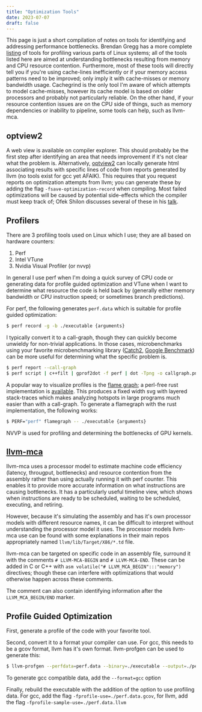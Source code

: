 ```yaml
---
title: "Optimization Tools"
date: 2023-07-07
draft: false
---
```


This page is just a short compilation of notes on tools for identifying and addressing performance bottlenecks.
Brendan Gregg has a more complete [listing][brgreggprof] of tools for profiling various parts of Linux systems; all of the tools listed here are aimed at understanding bottlenecks resulting from memory and CPU resource contention.
Furthermore, most of these tools will directly tell you if you're using cache-lines inefficiently or if your memory access patterns need to be improved; only imply it with cache-misses or memory bandwidth usage.
Cachegrind is the only tool I'm aware of which attempts to model cache-misses, however its cache model is based on older processors and probably not particularly reliable.
On the other hand, if your resource contention issues are on the CPU side of things, such as memory dependencies or inability to pipeline, some tools can help, such as llvm-mca.

[brgreggprof]: https://www.brendangregg.com/linuxperf.html

## optview2

A web view is available on compiler explorer.
This should probably be the first step after identifying an area that needs improvement if it's not clear what the problem is.
Alternatively, [optview2][optview2] can locally generate html associating results with specific lines of code from reports generated by llvm (no tools exist for gcc yet AFAIK).
This requires that you request reports on optimization attempts from llvm; you can generate these by adding the flag `-fsave-optimization-record` when compiling.
Most failed optimizations will be caused by potential side-effects which the compiler must keep track of; Ofek Shilon discusses several of these in his [talk][optview-talk].

[optview2]: https://github.com/OfekShilon/optview2
[optview-talk]: https://www.youtube.com/watch?v=qmEsx4MbKoc

## Profilers

There are 3 profiling tools used on Linux which I use; they are all based on hardware counters:

1. Perf
2. Intel VTune
3. Nvidia Visual Profiler (or nvvp)

In general I use perf when I'm doing a quick survey of CPU code or generating data for profile guided optimization and VTune when I want to determine what resource the code is held back by (generally either memory bandwidth or CPU instruction speed; or sometimes branch predictions).

For perf, the following generates `perf.data` which is suitable for profile guided optimization:

```bash
$ perf record -g -b ./executable {arguments}
```

I typically convert it to a call-graph, though they can quickly become unwieldy for non-trivial applications.
In those cases, microbenchmarks using your favorite microbenchmarking library ([Catch2][catch2], [Google Benchmark][gbench]) can be more useful for determining what the specific problem is.

```bash
$ perf report --call-graph
$ perf script | c++filt | gprof2dot -f perf | dot -Tpng -o callgraph.png
```

A popular way to visualize profiles is the [flame graph][flame]; a perl-free rust implementation is [available][flame-rs].
This produces a fixed width svg with layered stack-traces which makes analyzing hotspots in large programs much easier than with a call-graph.
To generate a flamegraph with the rust implementation, the following works:

```bash
$ PERF="perf" flamegraph -- ./executable {arguments}
```

NVVP is used for profiling and determining the bottlenecks of GPU kernels.

[catch2]: https://github.com/catchorg/Catch2
[gbench]: https://github.com/google/benchmark
[flame]: https://github.com/brendangregg/FlameGraph
[flame-rs]: https://github.com/jedbrown/flamegraph.git

## [llvm-mca][llvm-mca]

llvm-mca uses a processor model to estimate machine code efficiency (latency, througput, bottlenecks) and resource contention from the assembly rather than using actually running it with perf counter.
This enables it to provide more accurate information on what instructions are causing bottlenecks.
It has a particularly useful timeline view, which shows when instructions are ready to be scheduled, waiting to be scheduled, executing, and retiring.

However, because it's simulating the assembly and has it's own processor models with different resource names, it can be difficult to interpret without understanding the processor model it uses.
The processor models llvm-mca use can be found with some explanations in their main repos appropriately named `llvm/lib/Target/X86/*.td` file.

llvm-mca can be targeted on specific code in an assembly file, surround it with the comments `# LLVM-MCA-BEGIN` and `# LLVM-MCA-END`.
These can be added in C or C++ with `asm volatile("# LLVM_MCA_BEGIN":::"memory")` directives; though these can interfere with optimizations that would otherwise happen across these comments.

The comment can also contain identifying information after the `LLVM_MCA_BEGIN/END` marker.

[llvm-mca]: https://www.llvm.org/docs/CommandGuide/llvm-mca.html

## Profile Guided Optimization

First, generate a profile of the code with your favorite tool.

Second, convert it to a format your compiler can use. For gcc, this needs to be a gcov format, llvm has it's own format. llvm-profgen can be used to generate this:

```bash
$ llvm-profgen --perfdata=perf.data --binary=./executable --output=./perf.data.llvm
```

To generate gcc compatible data, add the `--format=gcc` option

Finally, rebuild the executable with the addition of the option to use profiling data. For gcc, add the flag `-fprofile-use=./perf.data.gcov`, for llvm, add the flag `-fprofile-sample-use=./perf.data.llvm`
